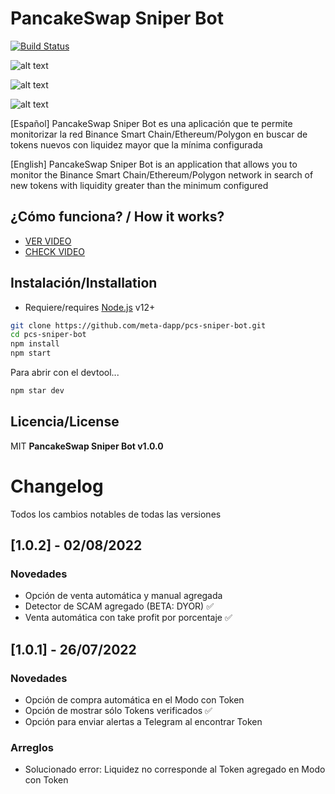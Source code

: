 # PancakeSwap Sniper Bot 

[![Build Status](https://travis-ci.org/joemccann/dillinger.svg?branch=master)](https://travis-ci.org/joemccann/dillinger)

![alt text](https://github.com/meta-dapp/pcs-sniper-bot/blob/main/assets/images/screenshot6.png?raw=true)

![alt text](https://github.com/meta-dapp/pcs-sniper-bot/blob/main/assets/images/screenshot2.png?raw=true)

![alt text](https://github.com/meta-dapp/pcs-sniper-bot/blob/main/assets/images/screenshot5.png?raw=true)

[Español] PancakeSwap Sniper Bot es una aplicación que te permite monitorizar la red Binance Smart Chain/Ethereum/Polygon en buscar de tokens nuevos con liquidez mayor que la mínima configurada

[English] PancakeSwap Sniper Bot is an application that allows you to monitor the Binance Smart Chain/Ethereum/Polygon network in search of new tokens with liquidity greater than the minimum configured

## ¿Cómo funciona? / How it works?

- [VER VIDEO][yt_channel] 
- [CHECK VIDEO][yt_channel]

## Instalación/Installation

- Requiere/requires [Node.js](https://nodejs.org/) v12+

```sh
git clone https://github.com/meta-dapp/pcs-sniper-bot.git
cd pcs-sniper-bot
npm install
npm start
```

Para abrir con el devtool...

```sh
npm star dev
```

## Licencia/License

MIT
**PancakeSwap Sniper Bot v1.0.0**

[//]: # (These are reference links used in the body of this note and get stripped out when the markdown processor does its job. There is no need to format nicely because it shouldn't be seen. Thanks SO - http://stackoverflow.com/questions/4823468/store-comments-in-markdown-syntax)

   [yt_channel]: <https://www.youtube.com/channel/UCdRihNiJ0tJ7xpFGKcwZcdQ>
  

# Changelog
Todos los cambios notables de todas las versiones

## [1.0.2] - 02/08/2022
### Novedades
- Opción de venta automática y manual agregada
- Detector de SCAM agregado (BETA: DYOR) ✅
- Venta automática con take profit por porcentaje ✅

## [1.0.1] - 26/07/2022
### Novedades
- Opción de compra automática en el Modo con Token
- Opción de mostrar sólo Tokens verificados ✅
- Opción para enviar alertas a Telegram al encontrar Token

### Arreglos
- Solucionado error: Liquidez no corresponde al Token agregado en Modo con Token
